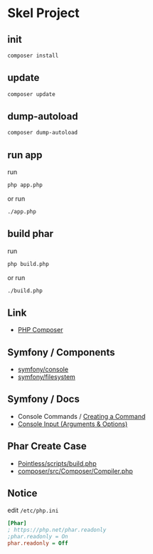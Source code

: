 

# Skel Project




## init

``` sh
composer install
```




## update

``` sh
composer update
```




## dump-autoload

``` sh
composer dump-autoload
```




## run app

run

``` sh
php app.php
```

or run

``` sh
./app.php
```




## build phar

run

``` sh
php build.php
```

or run

``` sh
./build.php
```




## Link

* [PHP Composer](https://getcomposer.org/)




## Symfony / Components

* [symfony/console](https://symfony.com/doc/current/components/console.html)
* [symfony/filesystem](https://symfony.com/doc/current/components/filesystem.html)


## Symfony / Docs

* Console Commands / [Creating a Command](https://symfony.com/doc/current/console.html#creating-a-command)
* [Console Input (Arguments & Options)](https://symfony.com/doc/current/console/input.html)




## Phar Create Case

* [Pointless/scripts/build.php](https://github.com/scarwu/Pointless/blob/master/scripts/build.php)
* [composer/src/Composer/Compiler.php](https://github.com/composer/composer/blob/main/src/Composer/Compiler.php)


## Notice

edit `/etc/php.ini`

``` ini
[Phar]
; https://php.net/phar.readonly
;phar.readonly = On
phar.readonly = Off
```
